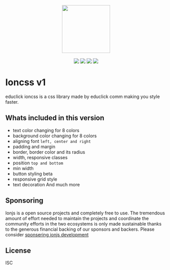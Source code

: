 <p align="center">
  <img src="https://i.ibb.co/BP3bwx1/ioncss.png" width="150px">
  <br><br>
  <img src="https://badgen.net/github/open-issues/Educlicko2o/ioncss"/>
  <img src="https://img.shields.io/github/contributors/Educlicko2o/ioncss.svg">
  <img src="https://badgen.net/github/license/Educlicko2o/ioncss">
  <img src="https://img.shields.io/github/release/Educlicko2o/ioncss.svg"/>
</p>

# Ioncss v1

educlick ioncss is a css library made by educlick comm making you style faster.

## Whats included in this version

* text color changing for 8 colors
* background color changing for 8 colors
* aligning font `left, center and right`
* padding and margin
* border, border color and its radius
* width, responsive classes 
* position `top and bottom`
* min width
* button styling beta
* responsive grid style
* text decoration
And much more

## Sponsoring

Ionjs is a open source projects and completely free to use. The tremendous amount of effort needed to maintain the projects and coordinate the community efforts in the two ecosystems is only made sustainable thanks to the generous financial backing of our sponsors and backers. Please consider [sponsering ionjs development](https://www.patreon.com/educlickdev)

## License

ISC